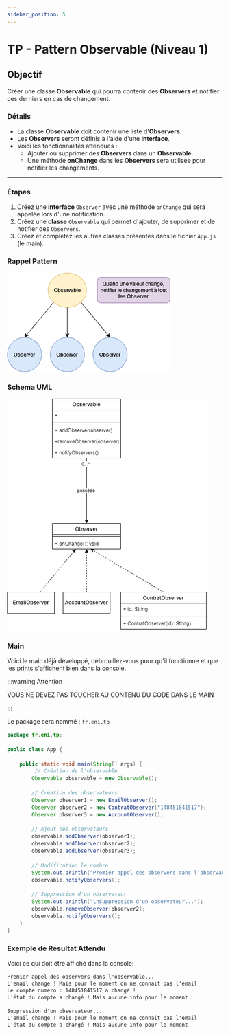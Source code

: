 ```yaml
---
sidebar_position: 5
---
```


# TP - Pattern Observable (Niveau 1)

## Objectif

Créer une classe **Observable** qui pourra contenir des **Observers** et notifier ces derniers en cas de changement.

### Détails

- La classe **Observable** doit contenir une liste d'**Observers**.
- Les **Observers** seront définis à l'aide d'une **interface**.
- Voici les fonctionnalités attendues :
  - Ajouter ou supprimer des **Observers** dans un **Observable**.
  - Une méthode **onChange** dans les **Observers** sera utilisée pour notifier les changements.

---

### Étapes

1. Créez une **interface** `Observer` avec une méthode `onChange` qui sera appelée lors d'une notification.
2. Créez une **classe** `Observable` qui permet d'ajouter, de supprimer et de notifier des `Observers`.
3. Créez et complétez les autres classes présentes dans le fichier `App.js` (le main).


### Rappel Pattern

![Screenshot](img/diagram_obs.png)

### Schema UML

![Screenshot](img/uml_observer_lv1.png)

### Main

Voici le main déjà développé, débrouillez-vous pour qu'il fonctionne et que les prints s'affichent bien dans la console.

:::warning Attention 

VOUS NE DEVEZ PAS TOUCHER AU CONTENU DU CODE DANS LE MAIN

:::

Le package sera nommé : `fr.eni.tp`

```java
package fr.eni.tp;

public class App {

	public static void main(String[] args) {
		 // Création de l'observable
        Observable observable = new Observable();

        // Création des observateurs
        Observer observer1 = new EmailObserver();
        Observer observer2 = new ContratObserver("148451841517");
        Observer observer3 = new AccountObserver();

        // Ajout des observateurs
        observable.addObserver(observer1);
        observable.addObserver(observer2);
        observable.addObserver(observer3);

        // Modification le nombre
        System.out.println("Premier appel des observers dans l'observable...");
        observable.notifyObservers();
        
        // Suppression d'un observateur
        System.out.println("\nSuppression d'un observateur...");
        observable.removeObserver(observer2);
        observable.notifyObservers();
    }
}
```

### Exemple de Résultat Attendu

Voici ce qui doit être affiché dans la console:

```
Premier appel des observers dans l'observable...
L'email change ! Mais pour le moment on ne connait pas l'email
Le compte numéro : 148451841517 a changé !
L'état du compte a changé ! Mais aucune info pour le moment

Suppression d'un observateur...
L'email change ! Mais pour le moment on ne connait pas l'email
L'état du compte a changé ! Mais aucune info pour le moment
```